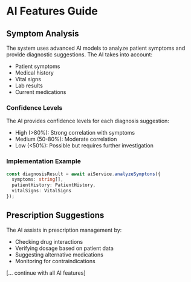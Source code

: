 # AI Features Guide

## Symptom Analysis

The system uses advanced AI models to analyze patient symptoms and provide diagnostic suggestions. The AI takes into account:

- Patient symptoms
- Medical history
- Vital signs
- Lab results
- Current medications

### Confidence Levels

The AI provides confidence levels for each diagnosis suggestion:
- High (>80%): Strong correlation with symptoms
- Medium (50-80%): Moderate correlation
- Low (<50%): Possible but requires further investigation

### Implementation Example

```typescript
const diagnosisResult = await aiService.analyzeSymptons({
  symptoms: string[],
  patientHistory: PatientHistory,
  vitalSigns: VitalSigns
});
```

## Prescription Suggestions

The AI assists in prescription management by:
- Checking drug interactions
- Verifying dosage based on patient data
- Suggesting alternative medications
- Monitoring for contraindications

[... continue with all AI features] 